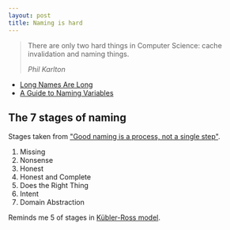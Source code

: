 ```yaml
---
layout: post
title: Naming is hard
---
```


<blockquote class="attention-grabber">
    <p>There are only two hard things in Computer Science: cache invalidation and naming things.</p>
    <footer>
        <cite>Phil Karlton</cite>
    </footer>
</blockquote>


- [Long Names Are Long](http://journal.stuffwithstuff.com/2016/06/16/long-names-are-long/)
- [A Guide to Naming Variables](https://a-nickels-worth.blogspot.ru/2016/04/a-guide-to-naming-variables.html)

## The 7 stages of naming

Stages taken from ["Good naming is a process, not a single step"](http://arlobelshee.com/good-naming-is-a-process-not-a-single-step/).

1. Missing
1. Nonsense
1. Honest
1. Honest and Complete
1. Does the Right Thing
1. Intent
1. Domain Abstraction

Reminds me 5 of stages in [Kübler-Ross model](https://en.wikipedia.org/wiki/K%C3%BCbler-Ross_model).
